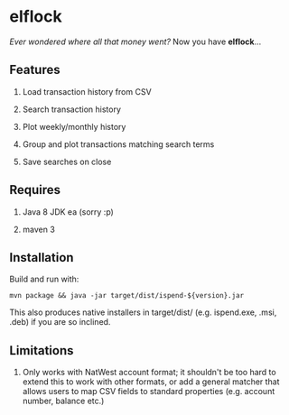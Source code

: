 elflock
=======

_Ever wondered where all that money went?_ Now you have __elflock__...

## Features

1. Load transaction history from CSV

2. Search transaction history

3. Plot weekly/monthly history

4. Group and plot transactions matching search terms

5. Save searches on close


## Requires

1. Java 8 JDK ea (sorry :p)

2. maven 3

## Installation

Build and run with:
```
mvn package && java -jar target/dist/ispend-${version}.jar
```

This also produces native installers in target/dist/ (e.g. ispend.exe,
.msi, .deb) if you are so inclined.

## Limitations

1. Only works with NatWest account format; it shouldn't be too hard to
   extend this to work with other formats, or add a general matcher
   that allows users to map CSV fields to standard properties
   (e.g. account number, balance etc.)
